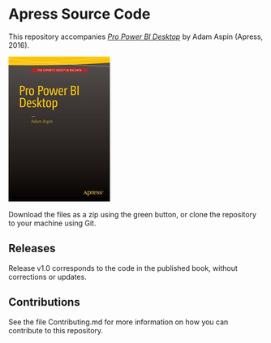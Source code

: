 # Apress Source Code

This repository accompanies [*Pro Power BI Desktop*](http://www.apress.com/9781484218044) by Adam Aspin (Apress, 2016).

![Cover image](9781484218044.jpg)

Download the files as a zip using the green button, or clone the repository to your machine using Git.

## Releases

Release v1.0 corresponds to the code in the published book, without corrections or updates.

## Contributions

See the file Contributing.md for more information on how you can contribute to this repository.
